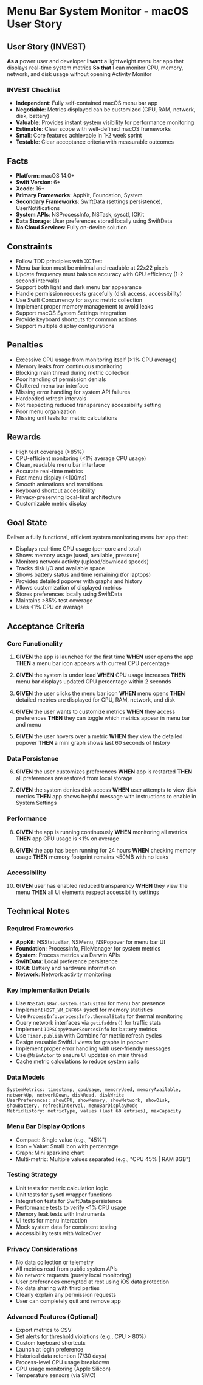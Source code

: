 # Menu Bar System Monitor - macOS User Story

## User Story (INVEST)

**As a** power user and developer
**I want** a lightweight menu bar app that displays real-time system metrics
**So that** I can monitor CPU, memory, network, and disk usage without opening Activity Monitor

### INVEST Checklist
- **Independent**: Fully self-contained macOS menu bar app
- **Negotiable**: Metrics displayed can be customized (CPU, RAM, network, disk, battery)
- **Valuable**: Provides instant system visibility for performance monitoring
- **Estimable**: Clear scope with well-defined macOS frameworks
- **Small**: Core features achievable in 1-2 week sprint
- **Testable**: Clear acceptance criteria with measurable outcomes

## Facts

- **Platform**: macOS 14.0+
- **Swift Version**: 6+
- **Xcode**: 16+
- **Primary Frameworks**: AppKit, Foundation, System
- **Secondary Frameworks**: SwiftData (settings persistence), UserNotifications
- **System APIs**: NSProcessInfo, NSTask, sysctl, IOKit
- **Data Storage**: User preferences stored locally using SwiftData
- **No Cloud Services**: Fully on-device solution

## Constraints

- Follow TDD principles with XCTest
- Menu bar icon must be minimal and readable at 22x22 pixels
- Update frequency must balance accuracy with CPU efficiency (1-2 second intervals)
- Support both light and dark menu bar appearance
- Handle permission requests gracefully (disk access, accessibility)
- Use Swift Concurrency for async metric collection
- Implement proper memory management to avoid leaks
- Support macOS System Settings integration
- Provide keyboard shortcuts for common actions
- Support multiple display configurations

## Penalties

- Excessive CPU usage from monitoring itself (>1% CPU average)
- Memory leaks from continuous monitoring
- Blocking main thread during metric collection
- Poor handling of permission denials
- Cluttered menu bar interface
- Missing error handling for system API failures
- Hardcoded refresh intervals
- Not respecting reduced transparency accessibility setting
- Poor menu organization
- Missing unit tests for metric calculations

## Rewards

- High test coverage (>85%)
- CPU-efficient monitoring (<1% average CPU usage)
- Clean, readable menu bar interface
- Accurate real-time metrics
- Fast menu display (<100ms)
- Smooth animations and transitions
- Keyboard shortcut accessibility
- Privacy-preserving local-first architecture
- Customizable metric display

## Goal State

Deliver a fully functional, efficient system monitoring menu bar app that:
- Displays real-time CPU usage (per-core and total)
- Shows memory usage (used, available, pressure)
- Monitors network activity (upload/download speeds)
- Tracks disk I/O and available space
- Shows battery status and time remaining (for laptops)
- Provides detailed popover with graphs and history
- Allows customization of displayed metrics
- Stores preferences locally using SwiftData
- Maintains >85% test coverage
- Uses <1% CPU on average

## Acceptance Criteria

### Core Functionality
1. **GIVEN** the app is launched for the first time
   **WHEN** user opens the app
   **THEN** a menu bar icon appears with current CPU percentage

2. **GIVEN** the system is under load
   **WHEN** CPU usage increases
   **THEN** menu bar displays updated CPU percentage within 2 seconds

3. **GIVEN** the user clicks the menu bar icon
   **WHEN** menu opens
   **THEN** detailed metrics are displayed for CPU, RAM, network, and disk

4. **GIVEN** the user wants to customize metrics
   **WHEN** they access preferences
   **THEN** they can toggle which metrics appear in menu bar and menu

5. **GIVEN** the user hovers over a metric
   **WHEN** they view the detailed popover
   **THEN** a mini graph shows last 60 seconds of history

### Data Persistence
6. **GIVEN** the user customizes preferences
   **WHEN** app is restarted
   **THEN** all preferences are restored from local storage

7. **GIVEN** the system denies disk access
   **WHEN** user attempts to view disk metrics
   **THEN** app shows helpful message with instructions to enable in System Settings

### Performance
8. **GIVEN** the app is running continuously
   **WHEN** monitoring all metrics
   **THEN** app CPU usage is <1% on average

9. **GIVEN** the app has been running for 24 hours
   **WHEN** checking memory usage
   **THEN** memory footprint remains <50MB with no leaks

### Accessibility
10. **GIVEN** user has enabled reduced transparency
    **WHEN** they view the menu
    **THEN** all UI elements respect accessibility settings

## Technical Notes

### Required Frameworks
- **AppKit**: NSStatusBar, NSMenu, NSPopover for menu bar UI
- **Foundation**: ProcessInfo, FileManager for system metrics
- **System**: Process metrics via Darwin APIs
- **SwiftData**: Local preference persistence
- **IOKit**: Battery and hardware information
- **Network**: Network activity monitoring

### Key Implementation Details
- Use `NSStatusBar.system.statusItem` for menu bar presence
- Implement `HOST_VM_INFO64` sysctl for memory statistics
- Use `ProcessInfo.processInfo.thermalState` for thermal monitoring
- Query network interfaces via `getifaddrs()` for traffic stats
- Implement `IOPSCopyPowerSourcesInfo` for battery metrics
- Use `Timer.publish` with Combine for metric refresh cycles
- Design reusable SwiftUI views for graphs in popover
- Implement proper error handling with user-friendly messages
- Use `@MainActor` to ensure UI updates on main thread
- Cache metric calculations to reduce system calls

### Data Models
```
SystemMetrics: timestamp, cpuUsage, memoryUsed, memoryAvailable, networkUp, networkDown, diskRead, diskWrite
UserPreferences: showCPU, showMemory, showNetwork, showDisk, showBattery, refreshInterval, menuBarDisplayMode
MetricHistory: metricType, values (last 60 entries), maxCapacity
```

### Menu Bar Display Options
- Compact: Single value (e.g., "45%")
- Icon + Value: Small icon with percentage
- Graph: Mini sparkline chart
- Multi-metric: Multiple values separated (e.g., "CPU 45% | RAM 8GB")

### Testing Strategy
- Unit tests for metric calculation logic
- Unit tests for sysctl wrapper functions
- Integration tests for SwiftData persistence
- Performance tests to verify <1% CPU usage
- Memory leak tests with Instruments
- UI tests for menu interaction
- Mock system data for consistent testing
- Accessibility tests with VoiceOver

### Privacy Considerations
- No data collection or telemetry
- All metrics read from public system APIs
- No network requests (purely local monitoring)
- User preferences encrypted at rest using iOS data protection
- No data sharing with third parties
- Clearly explain any permission requests
- User can completely quit and remove app

### Advanced Features (Optional)
- Export metrics to CSV
- Set alerts for threshold violations (e.g., CPU > 80%)
- Custom keyboard shortcuts
- Launch at login preference
- Historical data retention (7/30 days)
- Process-level CPU usage breakdown
- GPU usage monitoring (Apple Silicon)
- Temperature sensors (via SMC)
